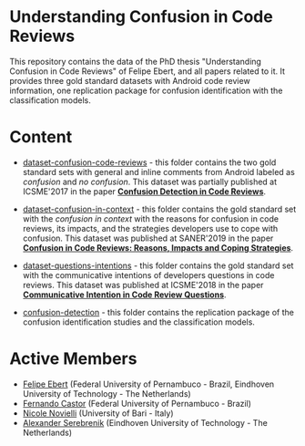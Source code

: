 # Understanding Confusion in Code Reviews

This repository contains the data of the PhD thesis "Understanding Confusion in Code Reviews" of Felipe Ebert, and all papers related to it. It provides three gold standard datasets with Android code review information, one replication package for confusion identification with the classification models.


# Content

- [dataset-confusion-code-reviews](https://github.com/felipeebert/confusion-code-reviews/tree/master/dataset-confusion-code-reviews) - this folder contains the two gold standard sets with general and inline comments from Android labeled as *confusion* and *no confusion*. This dataset was partially published at ICSME'2017 in the paper **[Confusion Detection in Code Reviews](https://felipeebert.github.io/publications/icsme2017.pdf)**.

- [dataset-confusion-in-context](https://github.com/felipeebert/confusion-code-reviews/tree/master/dataset-confusion-in-context) - this folder contains the gold standard set with the *confusion in context* with the reasons for confusion in code reviews, its impacts, and the strategies developers use to cope with confusion. This dataset was published at SANER'2019 in the paper **[Confusion in Code Reviews: Reasons, Impacts and Coping Strategies](https://felipeebert.github.io/publications/saner2019.pdf)**.

- [dataset-questions-intentions](https://github.com/felipeebert/confusion-code-reviews/tree/master/dataset-questions-intentions) - this folder contains the gold standard set with the communicative intentions of developers questions in code reviews. This dataset was published at ICSME'2018 in the paper **[Communicative Intention in Code Review Questions](https://felipeebert.github.io/publications/icsme2018.pdf)**.

- [confusion-detection](https://github.com/felipeebert/confusion-code-reviews/tree/master/confusion-detection) - this folder contains the replication package of the confusion identification studies and the classification models.


# Active Members

- [Felipe Ebert](https://felipeebert.github.io) (Federal University of Pernambuco - Brazil, Eindhoven University of Technology - The Netherlands)
- [Fernando Castor](https://sites.google.com/a/cin.ufpe.br/castor) (Federal University of Pernambuco - Brazil)
- [Nicole Novielli](http://collab.di.uniba.it/nicole) (University of Bari - Italy)
- [Alexander Serebrenik](http://www.win.tue.nl/~aserebre) (Eindhoven University of Technology - The Netherlands)

